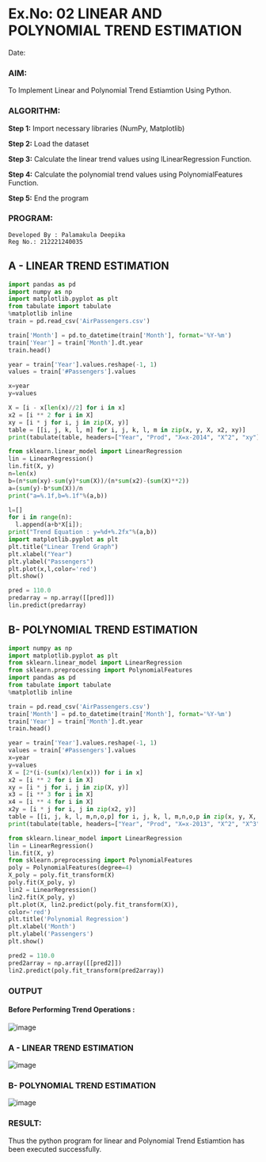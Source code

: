 # Ex.No: 02 LINEAR AND POLYNOMIAL TREND ESTIMATION
Date:
### AIM:
To Implement Linear and Polynomial Trend Estiamtion Using Python.

### ALGORITHM:

**Step 1:** Import necessary libraries (NumPy, Matplotlib)

**Step 2:** Load the dataset

**Step 3:** Calculate the linear trend values using lLinearRegression Function.

**Step 4:** Calculate the polynomial trend values using PolynomialFeatures Function.

**Step 5:** End the program


### PROGRAM:
```
Developed By : Palamakula Deepika
Reg No.: 212221240035
```

## A - LINEAR TREND ESTIMATION
```python
import pandas as pd
import numpy as np
import matplotlib.pyplot as plt
from tabulate import tabulate
%matplotlib inline
train = pd.read_csv('AirPassengers.csv')

train['Month'] = pd.to_datetime(train['Month'], format='%Y-%m')
train['Year'] = train['Month'].dt.year
train.head()

year = train['Year'].values.reshape(-1, 1)
values = train['#Passengers'].values

x=year
y=values

X = [i - x[len(x)//2] for i in x]
x2 = [i ** 2 for i in X]
xy = [i * j for i, j in zip(X, y)]
table = [[i, j, k, l, m] for i, j, k, l, m in zip(x, y, X, x2, xy)]
print(tabulate(table, headers=["Year", "Prod", "X=x-2014", "X^2", "xy"], tablefmt="grid"))

from sklearn.linear_model import LinearRegression
lin = LinearRegression()
lin.fit(X, y)
n=len(x)
b=(n*sum(xy)-sum(y)*sum(X))/(n*sum(x2)-(sum(X)**2))
a=(sum(y)-b*sum(X))/n
print("a=%.1f,b=%.1f"%(a,b))

l=[]
for i in range(n):
  l.append(a+b*X[i]);
print("Trend Equation : y=%d+%.2fx"%(a,b))
import matplotlib.pyplot as plt
plt.title("Linear Trend Graph")
plt.xlabel("Year")
plt.ylabel("Passengers")
plt.plot(x,l,color='red')
plt.show()

pred = 110.0
predarray = np.array([[pred]])
lin.predict(predarray)
```
## B- POLYNOMIAL TREND ESTIMATION
```python
import numpy as np
import matplotlib.pyplot as plt
from sklearn.linear_model import LinearRegression
from sklearn.preprocessing import PolynomialFeatures
import pandas as pd
from tabulate import tabulate
%matplotlib inline

train = pd.read_csv('AirPassengers.csv')
train['Month'] = pd.to_datetime(train['Month'], format='%Y-%m')
train['Year'] = train['Month'].dt.year
train.head()

year = train['Year'].values.reshape(-1, 1)
values = train['#Passengers'].values
x=year
y=values
X = [2*(i-(sum(x)/len(x))) for i in x]
x2 = [i ** 2 for i in X]
xy = [i * j for i, j in zip(X, y)]
x3 = [i ** 3 for i in X]
x4 = [i ** 4 for i in X]
x2y = [i * j for i, j in zip(x2, y)]
table = [[i, j, k, l, m,n,o,p] for i, j, k, l, m,n,o,p in zip(x, y, X, x2, x3,x4,xy,x2y)]
print(tabulate(table, headers=["Year", "Prod", "X=x-2013", "X^2", "X^3", "X^4", "xy", "x2y"], tablefmt="grid"))

from sklearn.linear_model import LinearRegression
lin = LinearRegression()
lin.fit(X, y)
from sklearn.preprocessing import PolynomialFeatures
poly = PolynomialFeatures(degree=4)
X_poly = poly.fit_transform(X)
poly.fit(X_poly, y)
lin2 = LinearRegression()
lin2.fit(X_poly, y)
plt.plot(X, lin2.predict(poly.fit_transform(X)),
color='red')
plt.title('Polynomial Regression')
plt.xlabel('Month')
plt.ylabel('Passengers')
plt.show()

pred2 = 110.0
pred2array = np.array([[pred2]])
lin2.predict(poly.fit_transform(pred2array))
```
### OUTPUT

#### Before Performing Trend Operations :

![image](https://github.com/Pavan-Gv/TSA_EXP2/assets/94827772/26ece9ff-ab5a-429b-87c4-f0f4fc1ed9b9)

### A - LINEAR TREND ESTIMATION

![image](https://github.com/Pavan-Gv/TSA_EXP2/assets/94827772/7c9e3f9f-f5e3-4d7e-947c-959aeb751d0f)

### B- POLYNOMIAL TREND ESTIMATION

![image](https://github.com/Pavan-Gv/TSA_EXP2/assets/94827772/a3515a66-4803-40b3-ae50-a3e8c69f0535)

### RESULT:
Thus the python program for linear and Polynomial Trend Estiamtion has been executed successfully.
